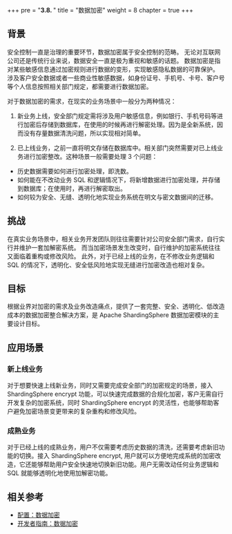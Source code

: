 +++
pre = "<b>3.8. </b>"
title = "数据加密"
weight = 8
chapter = true
+++

## 背景

安全控制一直是治理的重要环节，数据加密属于安全控制的范畴。 无论对互联网公司还是传统行业来说，数据安全一直是极为重视和敏感的话题。 数据加密是指对某些敏感信息通过加密规则进行数据的变形，实现敏感隐私数据的可靠保护。 涉及客户安全数据或者一些商业性敏感数据，如身份证号、手机号、卡号、客户号等个人信息按照相关部门规定，都需要进行数据加密。

对于数据加密的需求，在现实的业务场景中一般分为两种情况：

1. 新业务上线，安全部门规定需将涉及用户敏感信息，例如银行、手机号码等进行加密后存储到数据库，在使用的时候再进行解密处理。因为是全新系统，因而没有存量数据清洗问题，所以实现相对简单。

1. 已上线业务，之前一直将明文存储在数据库中。相关部门突然需要对已上线业务进行加密整改。这种场景一般需要处理 3 个问题：

- 历史数据需要如何进行加密处理，即洗数。
- 如何能在不改动业务 SQL 和逻辑情况下，将新增数据进行加密处理，并存储到数据库；在使用时，再进行解密取出。
- 如何较为安全、无缝、透明化地实现业务系统在明文与密文数据间的迁移。

## 挑战

在真实业务场景中，相关业务开发团队则往往需要针对公司安全部门需求，自行实行并维护一套加解密系统。 而当加密场景发生改变时，自行维护的加密系统往往又面临着重构或修改风险。 此外，对于已经上线的业务，在不修改业务逻辑和 SQL 的情况下，透明化、安全低风险地实现无缝进行加密改造也相对复杂。

## 目标

根据业界对加密的需求及业务改造痛点，提供了一套完整、安全、透明化、低改造成本的数据加密整合解决方案，是 Apache ShardingSphere 数据加密模块的主要设计目标。

## 应用场景

### 新上线业务

对于想要快速上线新业务，同时又需要完成安全部门的加密规定的场景，接入 ShardingSphere encrypt 功能，可以快速完成数据的合规化加密，客户无需自行开发复杂的加密系统，同时 ShardingSphere encrypt 的灵活性，也能够帮助客户避免加密场景变更带来的复杂重构和修改风险。

### 成熟业务

对于已经上线的成熟业务，用户不仅需要考虑历史数据的清洗，还需要考虑新旧功能的切换。接入 ShardingSphere encrypt, 用户就可以方便地完成系统的加密改造，它还能够帮助用户安全快速地切换新旧功能。用户无需改动任何业务逻辑和 SQL 就能够透明化地使用加解密功能。

## 相关参考

- [配置：数据加密](/cn/user-manual/shardingsphere-jdbc/yaml-config/rules/encrypt/)
- [开发者指南：数据加密](/cn/dev-manual/encrypt/)
